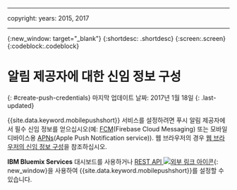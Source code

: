 
---

copyright:
 years: 2015, 2017

---

{:new_window: target="_blank"}
{:shortdesc: .shortdesc}
{:screen:.screen}
{:codeblock:.codeblock}

# 알림 제공자에 대한 신임 정보 구성
{: #create-push-credentials}
마지막 업데이트 날짜: 2017년 1월 18일
{: .last-updated}

{{site.data.keyword.mobilepushshort}} 서비스를 설정하려면 푸시 알림 제공자에서 필수 신임 정보를 얻으십시오(예: [FCM](t_push_provider_android.html)(Firebase Cloud Messaging) 또는 모바일 디바이스용 [APNs](t_push_provider_ios.html)(Apple Push Notification service)). 웹 브라우저의 경우 [웹 브라우저의 신임 정보 구성](t_push_provider_safari.html)을 참조하십시오.

**IBM Bluemix Services** 대시보드를 사용하거나 [REST API ![외부 링크 아이콘](../../icons/launch-glyph.svg "외부 링크 아이콘")](https://mobile.{DomainName}/imfpush/){: new_window}을 사용하여 {{site.data.keyword.mobilepushshort}}를 설정할 수 있습니다. 
